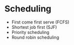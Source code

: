 # Scheduling

- First come first serve (FCFS)
- Shortest job first (SJF)
- Priority scheduling
- Round robin scheduling